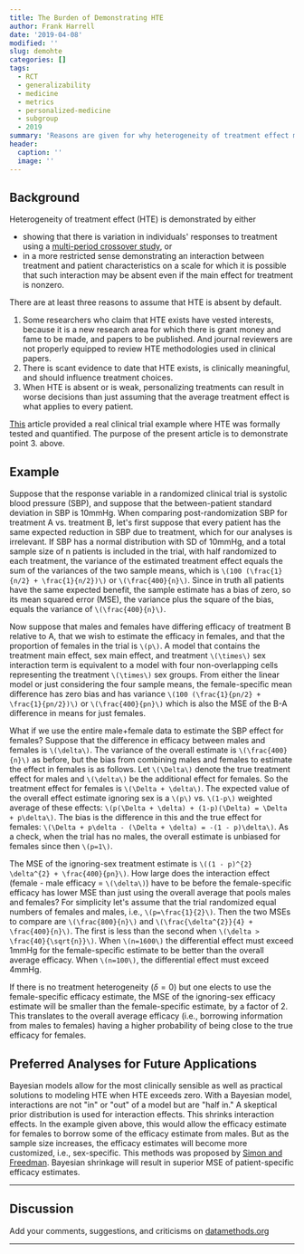 ```yaml
---
title: The Burden of Demonstrating HTE
author: Frank Harrell
date: '2019-04-08'
modified: ''
slug: demohte
categories: []
tags:
  - RCT
  - generalizability
  - medicine
  - metrics
  - personalized-medicine
  - subgroup
  - 2019
summary: 'Reasons are given for why heterogeneity of treatment effect must be demonstrated, not assumed.  An example is presented that shows that HTE must exceed a certain level before personalizing treatment results in better decisions than using the average treatment effect for everyone.' 
header:
  caption: ''
  image: ''
---
```

<script type="text/x-mathjax-config">
MathJax.Hub.Config({
  tex2jax: {
    skipTags: ['script', 'noscript', 'style', 'textarea', 'pre']
  }
});
</script>

<script async type="text/javascript"
  src="https://cdn.mathjax.org/mathjax/latest/MathJax.js?config=TeX-AMS-MML_HTMLorMML">
</script>

## Background
Heterogeneity of treatment effect (HTE) is demonstrated by either

* showing that there is variation in individuals' responses to treatment using a [multi-period crossover study](https://www.ncbi.nlm.nih.gov/pmc/articles/PMC5054923), or
* in a more restricted sense demonstrating an interaction between treatment and patient characteristics on a scale for which it is possible that such interaction may be absent even if the main effect for treatment is nonzero.

There are at least three reasons to assume that HTE is absent by default.

1. Some researchers who claim that HTE exists have vested interests, because it is a new research area for which there is grant money and fame to be made, and papers to be published.  And journal reviewers are not properly equipped to review HTE methodologies used in clinical papers.
1. There is scant evidence to date that HTE exists, is clinically meaningful, and should influence treatment choices.
1. When HTE is absent or is weak, personalizing treatments can result in worse decisions than just assuming that the average treatment effect is what applies to every patient.

[This](/post/varyor) article provided a real clinical trial example where HTE was formally tested and quantified.  The purpose of the present article is to demonstrate point 3. above.

## Example

Suppose that the response variable in a randomized clinical trial is systolic blood pressure (SBP), and suppose that the between-patient standard deviation in SBP is 10mmHg.  When comparing post-randomization SBP for treatment A vs. treatment B, let's first suppose that every patient has the same expected reduction in SBP due to treatment, which for our analyses is irrelevant.  If SBP has a normal distribution with SD of 10mmHg, and a total sample size of n patients is included in the trial, with half randomized to each treatment, the variance of the estimated treatment effect equals the sum of the variances of the two sample means, which is `\(100 (\frac{1}{n/2} + \frac{1}{n/2})\)` or `\(\frac{400}{n}\)`.  Since in truth all patients have the same expected benefit, the sample estimate has a bias of zero, so its mean squared error (MSE), the variance plus the square of the bias, equals the variance of `\(\frac{400}{n}\)`.

Now suppose that males and females have differing efficacy of treatment B relative to A, that we wish to estimate the efficacy in females, and that the proportion of females in the trial is `\(p\)`.  A model that contains the treatment main effect, sex main effect, and treatment `\(\times\)` sex interaction term is equivalent to a model with four non-overlapping cells representing the treatment `\(\times\)` sex groups.  From either the linear model or just considering the four sample means, the female-specific mean difference has zero bias and has variance `\(100 (\frac{1}{pn/2} + \frac{1}{pn/2})\)` or `\(\frac{400}{pn}\)` which is also the MSE of the B-A difference in means for just females.

What if we use the entire male+female data to estimate the SBP effect for females?  Suppose that the difference in efficacy between males and females is `\(\delta\)`.  The variance of the overall estimate is `\(\frac{400}{n}\)` as before, but the bias from combining males and females to estimate the effect in females is as follows.  Let `\(\Delta\)` denote the true treatment effect for males and `\(\delta\)` be the additional effect for females.  So the treatment effect for females is `\(\Delta + \delta\)`.  The expected value of the overall effect estimate ignoring sex is a `\(p\)` vs. `\(1-p\)` weighted average of these effects: `\(p(\Delta + \delta) + (1-p)(\Delta) = \Delta + p\delta\)`.  The bias is the difference in this and the true effect for females: `\(\Delta + p\delta - (\Delta + \delta) = -(1 - p)\delta\)`.  As a check, when the trial has no males, the overall estimate is unbiased for females since then `\(p=1\)`.

The MSE  of the ignoring-sex treatment estimate is `\((1 - p)^{2} \delta^{2} + \frac{400}{pn}\)`.  How large does the interaction effect (female - male efficacy = `\(\delta\)`) have to be before the female-specific efficacy has lower MSE than just using the overall average that pools males and females?  For simplicity let's assume that the trial randomized equal numbers of females and males, i.e., `\(p=\frac{1}{2}\)`.  Then the two MSEs to compare are `\(\frac{800}{n}\)` and `\(\frac{\delta^{2}}{4} + \frac{400}{n}\)`.  The first is less than the second when `\(\delta > \frac{40}{\sqrt{n}}\)`.  When `\(n=1600\)` the differential effect must exceed 1mmHg for the female-specific estimate to be better than the overall average efficacy.  When `\(n=100\)`, the differential effect must exceed 4mmHg.
 
If there is no treatment heterogeneity  ($\delta=0$) but one elects to use the female-specific efficacy estimate, the MSE of the ignoring-sex efficacy estimate will be smaller than the female-specific estimate, by a factor of 2.  This translates to the overall average efficacy (i.e., borrowing information from males to females) having a higher probability of being close to the true efficacy for females.

## Preferred Analyses for Future Applications
Bayesian models allow for the most clinically sensible as well as practical solutions to modeling HTE when HTE exceeds zero.  With a Bayesian model, interactions are not "in" or "out" of a model but are "half in."  A skeptical prior distribution is used for interaction effects.  This shrinks interaction effects.  In the example given above, this would allow the efficacy estimate for females to borrow some of the efficacy estimate from males.  But as the sample size increases, the efficacy estimates will become more customized, i.e., sex-specific.  This methods was proposed by [Simon and Freedman](http://hbiostat.org/papers/RCTs/differentialEffectiveness/sim97bay.pdf).  Bayesian shrinkage will result in superior MSE of patient-specific efficacy estimates.

------

## Discussion
Add your comments, suggestions, and criticisms on [datamethods.org](http://datamethods.org/t/discussion-of-assessing-heterogeneity-of-treatment-effect-estimating-patient-specific-efficacy-and-studying-variation-in-odds-ratios-risk-ratios-and-risk-differences)

------
